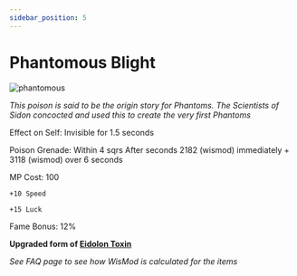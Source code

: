 ```yaml
---
sidebar_position: 5
---
```


# Phantomous Blight

![phantomous](https://vwiki.valorserver.com/api/item/picture/phantomous%20blight)

<i>This poison is said to be the origin story for Phantoms. The Scientists of Sidon concocted and used this to create the very first Phantoms</i>

Effect on Self: Invisible for 1.5 seconds

Poison Grenade: Within 4 sqrs After  seconds 2182 (wismod) immediately + 3118 (wismod) over 6 seconds

MP Cost: 100

    +10 Speed
    
    +15 Luck

Fame Bonus: 12%

**Upgraded form of [Eidolon Toxin](https://wiki-test.valorserver.com/docs/items/abilities/poisons/ut/eidolon_toxin)**

*See FAQ page to see how WisMod is calculated for the items*
